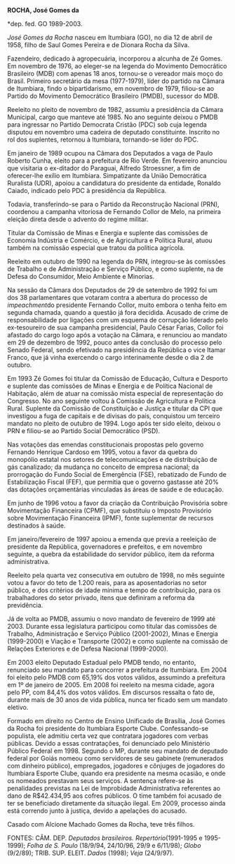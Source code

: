 **ROCHA, José Gomes da**

\*dep. fed. GO 1989-2003.

*José Gomes da Rocha* nasceu em Itumbiara (GO), no dia 12 de abril de
1958, filho de Saul Gomes Pereira e de Dionara Rocha da Silva.

Fazendeiro, dedicado à agropecuária, incorporou a alcunha de Zé Gomes.
Em novembro de 1976, ao eleger-se na legenda do Movimento Democrático
Brasileiro (MDB) com apenas 18 anos, tornou-se o vereador mais moço do
Brasil. Primeiro secretário da mesa (1977-1979), líder do partido na
Câmara de Itumbiara, findo o bipartidarismo, em novembro de 1979,
filiou-se ao Partido do Movimento Democrático Brasileiro (PMDB),
sucessor do MDB.

Reeleito no pleito de novembro de 1982, assumiu a presidência da Câmara
Municipal, cargo que manteve até 1985. No ano seguinte deixou o PMDB
para ingressar no Partido Democrata Cristão (PDC) sob cuja legenda
disputou em novembro uma cadeira de deputado constituinte. Inscrito no
rol dos suplentes, retornou à Itumbiara, tornando-se líder do PDC.

Em janeiro de 1989 ocupou na Câmara dos Deputados a vaga de Paulo
Roberto Cunha, eleito para a prefeitura de Rio Verde. Em fevereiro
anunciou que visitaria o ex-ditador do Paraguai, Alfredo Stroessner, a
fim de oferecer-lhe exílio em Itumbiara. Simpatizante da União
Democrática Ruralista (UDR), apoiou a candidatura do presidente da
entidade, Ronaldo Caiado, indicado pelo PDC à presidência da República.

Todavia, transferindo-se para o Partido da Reconstrução Nacional (PRN),
coordenou a campanha vitoriosa de Fernando Collor de Melo, na primeira
eleição direta desde o advento do regime militar.

Titular da Comissão de Minas e Energia e suplente das comissões de
Economia Indústria e Comércio, e de Agricultura e Política Rural, atuou
também na comissão especial que tratou da política agrícola.

Reeleito em outubro de 1990 na legenda do PRN, integrou-se às comissões
de Trabalho e de Administração e Serviço Público, e como suplente, na de
Defesa do Consumidor, Meio Ambiente e Minorias.

Na sessão da Câmara dos Deputados de 29 de setembro de 1992 foi um dos
38 parlamentares que votaram contra a abertura do processo de
*impeachment*do presidente Fernando Collor, muito embora o tenha feito
em segunda chamada, quando a questão já fora decidida. Acusado de crime
de responsabilidade por ligações com um esquema de corrupção liderado
pelo ex-tesoureiro de sua campanha presidencial, Paulo César Farias,
Collor foi afastado do cargo logo após a votação na Câmara, e renunciou
ao mandato em 29 de dezembro de 1992, pouco antes da conclusão do
processo pelo Senado Federal, sendo efetivado na presidência da
República o vice Itamar Franco, que já vinha exercendo o cargo
interinamente desde o dia 2 de outubro.

Em 1993 Zé Gomes foi titular da Comissão de Educação, Cultura e Desporto
e suplente das comissões de Minas e Energia e de Política Nacional de
Habitação, além de atuar na comissão mista especial de representação do
Congresso. No ano seguinte voltou à Comissão de Agricultura e Política
Rural. Suplente da Comissão de Constituição e Justiça e titular da CPI
que investigou a fuga de capitais e de divisas do país, conquistou um
terceiro mandato no pleito de outubro de 1994. Logo após ter sido
eleito, deixou o PRN e filiou-se ao Partido Social Democrático (PSD).

Nas votações das emendas constitucionais propostas pelo governo Fernando
Henrique Cardoso em 1995, votou a favor da quebra do monopólio estatal
nos setores de telecomunicações e de distribuição de gás canalizado; da
mudança no conceito de empresa nacional; da prorrogação do Fundo Social
de Emergência (FSE), rebatizado de Fundo de Estabilização Fiscal (FEF),
que permitia que o governo gastasse até 20% das dotações orçamentárias
vinculadas às áreas de saúde e de educação.

Em junho de 1996 votou a favor da criação da Contribuição Provisória
sobre Movimentação Financeira (CPMF), que substituiu o Imposto
Provisório sobre Movimentação Financeira (IPMF), fonte suplementar de
recursos destinados à saúde.

Em janeiro/fevereiro de 1997 apoiou a emenda que previa a reeleição de
presidente da República, governadores e prefeitos, e em novembro
seguinte, a quebra da estabilidade do servidor público, item da reforma
administrativa.

Reeleito pela quarta vez consecutiva em outubro de 1998, no mês seguinte
votou a favor do teto de 1.200 reais, para as aposentadorias no setor
público, e dos critérios de idade mínima e tempo de contribuição, para
os trabalhadores do setor privado, itens que definiram a reforma da
previdência.

Já de volta ao PMDB, assumiu o novo mandato de fevereiro de 1999 até
2003. Durante essa legislatura participou como titular das comissões de
Trabalho, Administração e Serviço Público (2001-2002), Minas e Energia
(1999-2000) e Viação e Transporte (2002) e como suplente na comissão de
Relações Exteriores e de Defesa Nacional (1999-2000).

Em 2003 eleito Deputado Estadual pelo PMDB tendo, no entanto, renunciado
seu mandato para concorrer a prefeitura de Itumbiara. Em 2004 foi eleito
pelo PMDB com 65,19% dos votos válidos, assumindo a prefeitura em 1º de
janeiro de 2005. Em 2008 foi reeleito na mesma cidade, agora pelo PP,
com 84,4% dos votos válidos. Em discursos ressalta o fato de, durante
mais de 30 anos de vida pública, nunca ter ficado sem um mandato
eletivo.

Formado em direito no Centro de Ensino Unificado de Brasília, José Gomes
da Rocha foi presidente do Itumbiara Esporte Clube. Confessando-se
populista, ele admitiu certa vez que contratara jogadores com verbas
públicas. Devido a essas contratações, foi denunciado pelo Ministério
Público Federal em 1998. Segundo o MP, durante seu mandato de deputado
federal por Goiás nomeou como servidores de seu gabinete (remunerados
com dinheiro público), empregados, jogadores e cônjuges de jogadores do
Itumbiara Esporte Clube, quando era presidente na mesma ocasião, e onde
os nomeados prestavam seus serviços. A sentença refere-se às penalidades
previstas na Lei de Improbidade Administrativa referentes ao dano de
R\$42.434,95 aos cofres públicos. O time também foi acusado de ter se
beneficiado diretamente da situação ilegal. Em 2009, processo ainda está
correndo junto à justiça, devido a apelações do acusado.

Casado com Alcione Machado Gomes da Rocha, teve três filhos.

FONTES: CÂM. DEP. *Deputados brasileiros. Repertório*(1991-1995 e
1995-1999); *Folha de S. Paulo* (18/9/94, 24/10/96, 29/9 e 6/11/98);
*Globo* (9/2/89); TRIB. SUP. ELEIT. *Dados* (1998); *Veja* (24/9/97).

 
